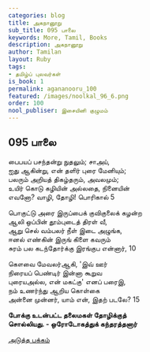 ```yaml
---
categories: blog
title: அகநானூறு
sub_title: 095 பாலை
keywords: More, Tamil, Books
description: அகநானூறு
author: Tamilan
layout: Ruby
tags:
- தமிழ்ப் புலவர்கள்
is_book: 1
permalink: agananooru_100
featured: /images/noolkal_96_6.png
order: 100
nool_publiser: இசையினி குழுமம்
---
```



## 095 பாலை

பைபயப் பசந்தன்று நுதலும்; சாஅய்,  
ஐது ஆகின்று, என் தளிர் புரை மேனியும்;  
பலரும் அறியத் திகழ்தரும், அவலமும்;  
உயிர் கொடு கழியின் அல்லதை, நினையின்  
எவனோ? வாழி, தோழி! பொரிகால் 5

பொகுட்டு அரை இருப்பைக் குவிகுலைக் கழன்ற  
ஆலி ஒப்பின் தூம்புடைத் திரள் வீ,  
ஆறு செல் வம்பலர் நீள் இடை அழுங்க,  
ஈனல் எண்கின் இருங் கிளை கவரும்  
சுரம் பல கடந்தோர்க்கு இரங்குப என்னார், 10

கௌவை மேவலர்ஆகி, 'இவ் ஊர்  
நிரையப் பெண்டிர் இன்னா கூறுவ  
புரையஅல்ல, என் மகட்கு' எனப் பரைஇ,  
நம் உணர்ந்து ஆறிய கொள்கை  
அன்னை முன்னர், யாம் என், இதற் படலே? 15

**போக்கு உடன்பட்ட தலைமகள் தோழிக்குத்  
சொல்லியது. - ஒரோடோகத்துக் கந்தரத்தனார்**

[அடுத்த பக்கம்](agananooru_101)